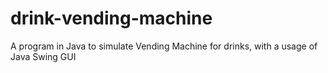 # drink-vending-machine
A program in Java to simulate Vending Machine for drinks, with a usage of Java Swing GUI  
